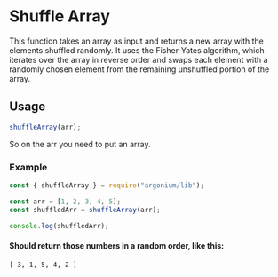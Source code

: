 # Shuffle Array

This function takes an array as input and returns a new array with the elements shuffled randomly. It uses the Fisher-Yates algorithm, which iterates over the array in reverse order and swaps each element with a randomly chosen element from the remaining unshuffled portion of the array.

## Usage

```js
shuffleArray(arr);
```

So on the arr you need to put an array.

### Example

```js
const { shuffleArray } = require("argonium/lib");

const arr = [1, 2, 3, 4, 5];
const shuffledArr = shuffleArray(arr);

console.log(shuffledArr);
```

#### Should return those numbers in a random order, like this:

```
[ 3, 1, 5, 4, 2 ]
```
